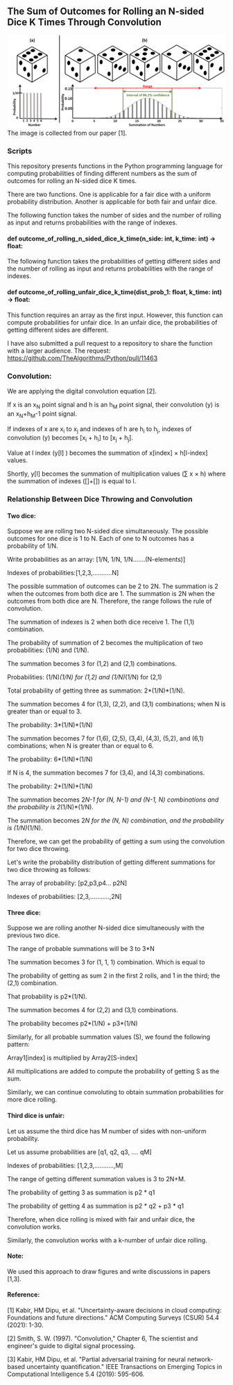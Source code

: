 ## The Sum of Outcomes for Rolling an N-sided Dice K Times Through Convolution

<img src="https://github.com/dipuk0506/dice/blob/main/Dice_interval5.png" width="700">
The image is collected from our paper [1].

### Scripts

This repository presents functions in the Python programming language for computing probabilities of finding different numbers as the sum of outcomes for rolling an N-sided dice K times.

There are two functions. One is applicable for a fair dice with a uniform probability distribution. Another is applicable for both fair and unfair dice.

The following function takes the number of sides and the number of rolling as input and returns probabilities with the range of indexes.
#### def outcome_of_rolling_n_sided_dice_k_time(n_side: int, k_time: int) -> float:

The following function takes the probabilities of getting different sides and the number of rolling as input and returns probabilities with the range of indexes.
#### def outcome_of_rolling_unfair_dice_k_time(dist_prob_1: float, k_time: int) -> float:
This function requires an array as the first input. However, this function can compute probabilities for unfair dice. In an unfair dice, the probabilities of getting different sides are different.

I have also submitted a pull request to a repository to share the function with a larger audience.
The request: https://github.com/TheAlgorithms/Python/pull/11463


### Convolution:
We are applying the digital convolution equation [2].

If x is an x<sub>N</sub> point signal and h is an h<sub>M</sub> point signal, their convolution (y) is an x<sub>N</sub>+h<sub>M</sub>-1 point signal. 

If indexes of x are x<sub>i</sub> to x<sub>j</sub> and indexes of h are h<sub>i</sub> to h<sub>j</sub>, indexes of convolution (y) becomes [x<sub>i</sub> + h<sub>i</sub>] to [x<sub>j</sub> + h<sub>j</sub>].

Value at l index (y[l] ) becomes the summation of x[index] $\times$ h[l-index] values. 

Shortly, y[l] becomes the summation of multiplication values ($\sum$ x $\times$ h) where the summation of indexes ([]+[]) is equal to l.


### Relationship Between Dice Throwing and Convolution

#### Two dice:
Suppose we are rolling two N-sided dice simultaneously. The possible outcomes for one dice is 1 to N. Each of one to N outcomes has a probability of 1/N.

Write probabilities as an array: [1/N, 1/N, 1/N.......(N-elements)]

Indexes of probabilities:[1,2,3,...........N]

The possible summation of outcomes can be 2 to 2N. The summation is 2 when the outcomes from both dice are 1. The summation is 2N when the outcomes from both dice are N. Therefore, the range follows the rule of convolution.


The summation of indexes is 2 when both dice receive 1. The (1,1) combination.

The probability of summation of 2 becomes the multiplication of two probabilities: (1/N) and (1/N). 

The summation becomes 3 for (1,2) and (2,1) combinations.

Probabilities: (1/N)*(1/N) for (1,2) and (1/N)*(1/N) for (2,1)

Total probability of getting three as summation: 2*(1/N)*(1/N).

The summation becomes 4 for (1,3), (2,2), and (3,1) combinations; when N is greater than or equal to 3.

The probability: 3*(1/N)*(1/N)

The summation becomes 7 for (1,6), (2,5), (3,4), (4,3), (5,2), and (6,1) combinations; when N is greater than or equal to 6.

The probability: 6*(1/N)*(1/N)

If N is 4, the summation becomes 7 for (3,4), and (4,3) combinations.

The probability: 2*(1/N)*(1/N)

The summation becomes 2*N-1 for (N, N-1) and (N-1, N) combinations and the probability is 2*(1/N)*(1/N).

The summation becomes 2*N for the (N, N) combination, and the probability is (1/N)*(1/N).

Therefore, we can get the probability of getting a sum using the convolution for two dice throwing.


Let's write the probability distribution of getting different summations for two dice throwing as follows:

The array of probability: [p2,p3,p4... p2N]

Indexes of probabilities: [2,3,...........,2N]

#### Three dice:
Suppose we are rolling another N-sided dice simultaneously with the previous two dice.

The range of probable summations will be 3 to 3*N

The summation becomes 3 for (1, 1, 1) combination. Which is equal to 

The probability of getting as sum 2 in the first 2 rolls, and 1 in the third; the (2,1) combination.

That probability is p2*(1/N).

The summation becomes 4 for (2,2) and (3,1) combinations.

The probability becomes p2*(1/N) + p3*(1/N)

Similarly, for all probable summation values (S), we found the following pattern:

Array1[index] is multiplied by Array2[S-index]

All multiplications are added to compute the probability of getting S as the sum.

Similarly, we can continue convoluting to obtain summation probabilities for more dice rolling.

#### Third dice is unfair:
Let us assume the third dice has M number of sides with non-uniform probability.

Let us assume probabilities are [q1, q2, q3, .... qM]

Indexes of probabilities: [1,2,3,...........,M]

The range of getting different summation values is 3 to 2N+M.

The probability of getting 3 as summation is p2 * q1

The probability of getting 4 as summation is p2 * q2 + p3 * q1

Therefore, when dice rolling is mixed with fair and unfair dice, the convolution works.

Similarly, the convolution works with a k-number of unfair dice rolling.

#### Note:
We used this approach to draw figures and write discussions in papers [1,3].


#### Reference:
[1] Kabir, HM Dipu, et al. "Uncertainty-aware decisions in cloud computing: Foundations and future directions." ACM Computing Surveys (CSUR) 54.4 (2021): 1-30.

[2] Smith, S. W. (1997). "Convolution," Chapter 6, The scientist and engineer's guide to digital signal processing.

[3] Kabir, HM Dipu, et al. "Partial adversarial training for neural network-based uncertainty quantification." IEEE Transactions on Emerging Topics in Computational Intelligence 5.4 (2019): 595-606.
